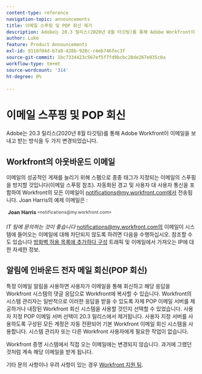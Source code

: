 ```yaml
---
content-type: reference
navigation-topic: announcements
title: 이메일 스푸핑 및 POP 회신 제거
description: Adobe는 20.3 릴리스(2020년 8월 타깃팅)를 통해 Adobe Workfront이 이메일을 보내고 받는 방식을 두 가지 변경되었습니다.
author: Luke
feature: Product Announcements
exl-id: 9110f04d-b7a9-428b-928c-c4eb746fec3f
source-git-commit: 1bc7334423c567ef5f7fd9bcbc28de267e035c0a
workflow-type: tm+mt
source-wordcount: '314'
ht-degree: 0%

---
```


# 이메일 스푸핑 및 POP 회신

Adobe는 20.3 릴리스(2020년 8월 타깃팅)를 통해 Adobe Workfront이 이메일을 보내고 받는 방식을 두 가지 변경되었습니다.

## Workfront의 아웃바운드 이메일

이메일의 성공적인 게재를 늘리기 위해 스팸으로 종종 태그가 지정되는 이메일의 스푸핑을 방지할 것입니다(이메일 스푸핑 참조). 자동화된 경고 및 사용자 대 사용자 통신을 포함하여 Workfront의 모든 이메일이 notifications@my.workfront.com에서 전송됩니다. Joan Harris의 예제 이메일은 :

![](assets/noreply.png)

*IT 팀에 문의하는 것이 좋습니다* notifications@my.workfront.com의 이메일이 시스템에 들어오는 이메일에 대해 차단되지 않도록 하려면 다음을 수행하십시오. 참조할 수도 있습니다 [방화벽 허용 목록에 추가하다 구성](../../../administration-and-setup/get-started-wf-administration/configure-your-firewall.md) 트래픽 및 이메일에서 가져오는 IP에 대한 자세한 정보.

## 알림에 인바운드 전자 메일 회신(POP 회신)

특정 이메일 알림을 사용하면 사용자가 이메일을 통해 회신하고 해당 응답을 Workfront 시스템의 댓글 응답으로 Workfront에 복사할 수 있습니다. Workfront의 시스템 관리자는 일반적으로 이러한 응답을 받을 수 있도록 자체 POP 이메일 서버를 제공하거나 내장된 Workfront 회신 시스템을 사용할 것인지 선택할 수 있었습니다. 사용자 지정 POP 이메일 서버 선택이 20.3 릴리스에서 제거됩니다. 사용자 지정 서버를 사용하도록 구성된 모든 계정은 자동 전환되어 기본 Workfront 이메일 회신 시스템을 사용합니다. 시스템 관리자 또는 다른 Workfront 사용자에게 필요한 작업이 없습니다.

Workfront 증명 시스템에서 직접 오는 이메일에는 변경되지 않습니다. 과거에 그랬던 것처럼 계속 해당 이메일을 받게 됩니다.

기타 문의 사항이나 우려 사항이 있는 경우 [Workfront 지원 팀](https://one.workfront.com/s/support?language=en_US).
